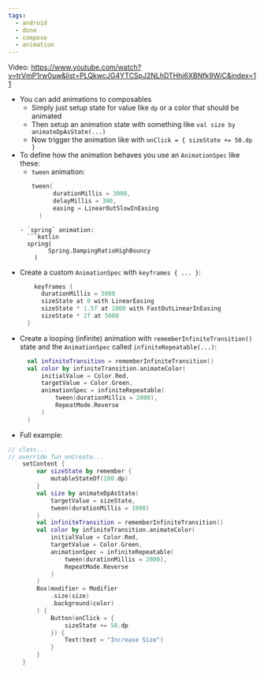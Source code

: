 ```yaml
---
tags:
  - android
  - done
  - compose
  - animation
---
```

Video: https://www.youtube.com/watch?v=trVmP1rw0uw&list=PLQkwcJG4YTCSpJ2NLhDTHhi6XBNfk9WiC&index=11
- You can add animations to composables
	- Simply just setup state for value like `dp` or a color that should be animated
	- Then setup an animation state with something like `val size by animateDpAsState(...)`
	- Now trigger the animation like with `onClick = { sizeState += 50.dp }`
- To define how the animation behaves you use an `AnimationSpec` like these:
	- `tween` animation:
	  ```kotlin
	  tween(
			durationMillis = 3000,
			delayMillis = 300,
			easing = LinearOutSlowInEasing
		)
	```
	- `spring` animation:
	  ```kotlin
	  spring(  
			Spring.DampingRatioHighBouncy  
		)
	```
- Create a custom `AnimationSpec` with `keyframes { ... }`:
  ```kotlin
	  keyframes {
		durationMillis = 5000
		sizeState at 0 with LinearEasing
		sizeState * 1.5f at 1000 with FastOutLinearInEasing
		sizeState * 2f at 5000
	}
	```
- Create a looping (infinite) animation with `rememberInfiniteTransition()` state and the `AnimationSpec` called `infiniteRepeatable(...)`:
  ```kotlin
    val infiniteTransition = rememberInfiniteTransition()
	val color by infiniteTransition.animateColor(
		initialValue = Color.Red,
		targetValue = Color.Green,
		animationSpec = infiniteRepeatable(
			tween(durationMillis = 2000),
			RepeatMode.Reverse
		)
	)
	```
- Full example:
```kotlin
// class...
// override fun onCreate...
	setContent {
		var sizeState by remember {
			mutableStateOf(200.dp)
		}
		val size by animateDpAsState(
			targetValue = sizeState,
			tween(durationMillis = 1000)
		)
		val infiniteTransition = rememberInfiniteTransition()
		val color by infiniteTransition.animateColor(
			initialValue = Color.Red,
			targetValue = Color.Green,
			animationSpec = infiniteRepeatable(
				tween(durationMillis = 2000),
				RepeatMode.Reverse
			)
		)
		Box(modifier = Modifier
			.size(size)
			.background(color)
		) {
			Button(onClick = {
				sizeState += 50.dp
			}) {
				Text(text = "Increase Size")
			}
		}
	}
```
